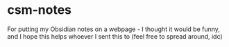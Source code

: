 # csm-notes
 For putting my Obsidian notes on a webpage - I thought it would be funny, and I hope this helps whoever I sent this to (feel free to spread around, idc)
 
